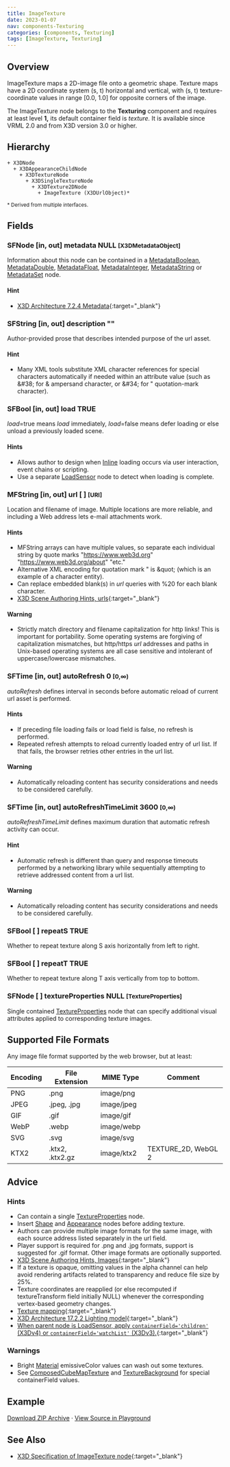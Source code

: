 ```yaml
---
title: ImageTexture
date: 2023-01-07
nav: components-Texturing
categories: [components, Texturing]
tags: [ImageTexture, Texturing]
---
```

<style>
.post h3 {
  word-spacing: 0.2em;
}
</style>

## Overview

ImageTexture maps a 2D-image file onto a geometric shape. Texture maps have a 2D coordinate system (s, t) horizontal and vertical, with (s, t) texture-coordinate values in range [0.0, 1.0] for opposite corners of the image.

The ImageTexture node belongs to the **Texturing** component and requires at least level **1,** its default container field is *texture.* It is available since VRML 2.0 and from X3D version 3.0 or higher.

## Hierarchy

```
+ X3DNode
  + X3DAppearanceChildNode
    + X3DTextureNode
      + X3DSingleTextureNode
        + X3DTexture2DNode
          + ImageTexture (X3DUrlObject)*
```

<small>\* Derived from multiple interfaces.</small>

## Fields

### SFNode [in, out] **metadata** NULL <small>[X3DMetadataObject]</small>

Information about this node can be contained in a [MetadataBoolean](/x_ite/components/core/metadataboolean/), [MetadataDouble](/x_ite/components/core/metadatadouble/), [MetadataFloat](/x_ite/components/core/metadatafloat/), [MetadataInteger](/x_ite/components/core/metadatainteger/), [MetadataString](/x_ite/components/core/metadatastring/) or [MetadataSet](/x_ite/components/core/metadataset/) node.

#### Hint

- [X3D Architecture 7.2.4 Metadata](https://www.web3d.org/specifications/X3Dv4/ISO-IEC19775-1v4-IS//Part01/components/core.html#Metadata){:target="_blank"}

### SFString [in, out] **description** ""

Author-provided prose that describes intended purpose of the url asset.

#### Hint

- Many XML tools substitute XML character references for special characters automatically if needed within an attribute value (such as &amp;#38; for &amp; ampersand character, or &amp;#34; for " quotation-mark character).

### SFBool [in, out] **load** TRUE

*load*=true means *load* immediately, *load*=false means defer loading or else unload a previously loaded scene.

#### Hints

- Allows author to design when [Inline](/x_ite/components/networking/inline/) loading occurs via user interaction, event chains or scripting.
- Use a separate [LoadSensor](/x_ite/components/networking/loadsensor/) node to detect when loading is complete.

### MFString [in, out] **url** [ ] <small>[URI]</small>

Location and filename of image. Multiple locations are more reliable, and including a Web address lets e-mail attachments work.

#### Hints

- MFString arrays can have multiple values, so separate each individual string by quote marks "https://www.web3d.org" "https://www.web3d.org/about" "etc."
- Alternative XML encoding for quotation mark " is &amp;quot; (which is an example of a character entity).
- Can replace embedded blank(s) in *url* queries with %20 for each blank character.
- [X3D Scene Authoring Hints, urls](https://www.web3d.org/x3d/content/examples/X3dSceneAuthoringHints.html#urls){:target="_blank"}

#### Warning

- Strictly match directory and filename capitalization for http links! This is important for portability. Some operating systems are forgiving of capitalization mismatches, but http/https *url* addresses and paths in Unix-based operating systems are all case sensitive and intolerant of uppercase/lowercase mismatches.

### SFTime [in, out] **autoRefresh** 0 <small>[0,∞)</small>

*autoRefresh* defines interval in seconds before automatic reload of current url asset is performed.

#### Hints

- If preceding file loading fails or load field is false, no refresh is performed.
- Repeated refresh attempts to reload currently loaded entry of url list. If that fails, the browser retries other entries in the url list.

#### Warning

- Automatically reloading content has security considerations and needs to be considered carefully.

### SFTime [in, out] **autoRefreshTimeLimit** 3600 <small>[0,∞)</small>

*autoRefreshTimeLimit* defines maximum duration that automatic refresh activity can occur.

#### Hint

- Automatic refresh is different than query and response timeouts performed by a networking library while sequentially attempting to retrieve addressed content from a url list.

#### Warning

- Automatically reloading content has security considerations and needs to be considered carefully.

### SFBool [ ] **repeatS** TRUE

Whether to repeat texture along S axis horizontally from left to right.

### SFBool [ ] **repeatT** TRUE

Whether to repeat texture along T axis vertically from top to bottom.

### SFNode [ ] **textureProperties** NULL <small>[TextureProperties]</small>

Single contained [TextureProperties](/x_ite/components/texturing/textureproperties/) node that can specify additional visual attributes applied to corresponding texture images.

## Supported File Formats

Any image file format supported by the web browser, but at least:

| Encoding | File Extension  | MIME Type  | Comment             |
|----------|-----------------|------------|---------------------|
| PNG      | .png            | image/png  |                     |
| JPEG     | .jpeg, .jpg     | image/jpeg |                     |
| GIF      | .gif            | image/gif  |                     |
| WebP     | .webp           | image/webp |                     |
| SVG      | .svg            | image/svg  |                     |
| KTX2     | .ktx2, .ktx2.gz | image/ktx2 | TEXTURE_2D, WebGL 2 |

## Advice

### Hints

- Can contain a single [TextureProperties](/x_ite/components/texturing/textureproperties/) node.
- Insert [Shape](/x_ite/components/shape/shape/) and [Appearance](/x_ite/components/shape/appearance/) nodes before adding texture.
- Authors can provide multiple image formats for the same image, with each source address listed separately in the url field.
- Player support is required for .png and .jpg formats, support is suggested for .gif format. Other image formats are optionally supported.
- [X3D Scene Authoring Hints, Images](https://www.web3d.org/x3d/content/examples/X3dSceneAuthoringHints.html#Images){:target="_blank"}
- If a texture is opaque, omitting values in the alpha channel can help avoid rendering artifacts related to transparency and reduce file size by 25%.
- Texture coordinates are reapplied (or else recomputed if textureTransform field initially NULL) whenever the corresponding vertex-based geometry changes.
- [Texture mapping](https://en.wikipedia.org/wiki/Texture_mapping){:target="_blank"}
- [X3D Architecture 17.2.2 Lighting model](https://www.web3d.org/specifications/X3Dv4/ISO-IEC19775-1v4-IS//Part01/components/lighting.html#Lightingmodel){:target="_blank"}
- [When parent node is LoadSensor, apply `containerField='children'` (X3Dv4) or `containerField='watchList'` (X3Dv3).](https://www.web3d.org/x3d/content/examples/X3dSceneAuthoringHints.html#fieldNameChanges){:target="_blank"}

### Warnings

- Bright [Material](/x_ite/components/shape/material/) emissiveColor values can wash out some textures.
- See [ComposedCubeMapTexture](/x_ite/components/cubemaptexturing/composedcubemaptexture/) and [TextureBackground](/x_ite/components/environmentaleffects/texturebackground/) for special containerField values.

## Example

<x3d-canvas src="https://create3000.github.io/media/examples/Texturing/ImageTexture/ImageTexture.x3d" update="auto"></x3d-canvas>

[Download ZIP Archive](https://create3000.github.io/media/examples/Texturing/ImageTexture/ImageTexture.zip) · [View Source in Playground](/x_ite/playground/?url=https://create3000.github.io/media/examples/Texturing/ImageTexture/ImageTexture.x3d)

## See Also

- [X3D Specification of ImageTexture node](https://www.web3d.org/documents/specifications/19775-1/V4.0/Part01/components/texturing.html#ImageTexture){:target="_blank"}
